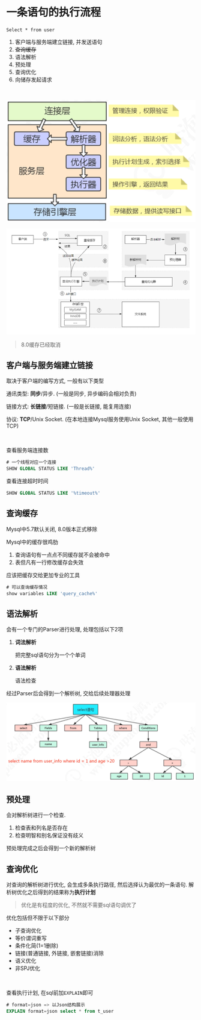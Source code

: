 # 一条语句的执行流程

`Select * from user`

1. 客户端与服务端建立链接, 并发送语句
2. ~~查询缓存~~
3. 语法解析
4. 预处理
5. 查询优化
6. 向储存发起请求

​		

![image-20220605173340028](%E4%B8%80%E6%9D%A1%E8%AF%AD%E5%8F%A5%E7%9A%84%E6%89%A7%E8%A1%8C%E6%B5%81%E7%A8%8B.assets/image-20220605173340028.png)

![image-20220611191251150](%E4%B8%80%E6%9D%A1%E8%AF%AD%E5%8F%A5%E7%9A%84%E6%89%A7%E8%A1%8C%E6%B5%81%E7%A8%8B.assets/image-20220611191251150.png)

> 8.0缓存已经取消



## 客户端与服务端建立链接

取决于客户端的编写方式, 一般有以下类型

通讯类型: **同步**/异步. (一般是同步, 异步编码会相对负责)

链接方式: **长链接**/短链接. (一般是长链接, 能复用连接)

协议: **TCP**/Unix Socket. (在本地连接Mysql服务使用Unix Socket, 其他一般使用TCP)

​		

查看服务端连接数

```sql
# 一个线程对应一个连接
SHOW GLOBAL STATUS LIKE 'Thread%'
```

查看连接超时时间

```sql
SHOW GLOBAL STATUS LIKE '%timeout%'
```





## 查询缓存

Mysql中5.7默认关闭, 8.0版本正式移除

Mysql中的缓存很鸡肋

1. 查询语句有一点点不同缓存就不会被命中
2. 表但凡有一行修改缓存会失效

应该把缓存交给更加专业的工具

```sql
# 可以查询缓存情况
show variables LIKE 'query_cache%'
```



## 语法解析

会有一个专门的Parser进行处理, 处理包括以下2项

1. **词法解析**

   把完整sql语句分为一个个单词

2. **语法解析**

   语法检查

经过Parser后会得到一个解析树, 交给后续处理器处理

![image-20220605162202770](%E4%B8%80%E6%9D%A1%E8%AF%AD%E5%8F%A5%E7%9A%84%E6%89%A7%E8%A1%8C%E6%B5%81%E7%A8%8B.assets/image-20220605162202770.png)



## 预处理

会对解析树进行一个检查. 

1. 检查表和列名是否存在
2. 检查明智和别名保证没有歧义

预处理完成之后会得到一个新的解析树



## 查询优化

对查询的解析树进行优化, 会生成多条执行路径, 然后选择认为最优的一条语句. 解析树优化之后得到的结果称为**执行计划**

> 优化是有程度的优化, 不然就不需要sql语句调优了

优化包括但不限于以下部分

* 子查询优化
* 等价谓词重写
* 条件化简(1=1删除)
* 链接(普通链接, 外链接, 嵌套链接)消除
* 语义优化
* 非SPJ优化

​		

查看执行计划, 在sql前加`EXPLAIN`即可

```sql
# format=json => 以Json结构展示
EXPLAIN format=json select * from t_user
```







